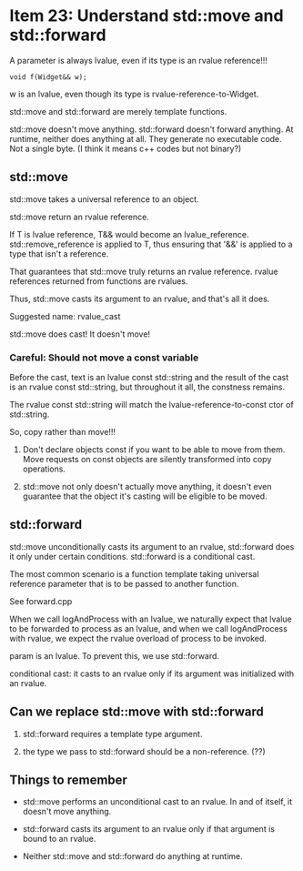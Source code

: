 # Item 23: Understand std::move and std::forward

A parameter is always lvalue, even if its type is an rvalue reference!!!

    void f(Widget&& w);

w is an lvalue, even though its type is rvalue-reference-to-Widget.

std::move and std::forward are merely template functions.

std::move doesn't move anything. std::forward doesn't forward anything. At runtime, neither does anything at all. 
They generate no executable code. Not a single byte. (I think it means c++ codes but not binary?)

## std::move

std::move takes a universal reference to an object.

std::move return an rvalue reference.

If T is lvalue reference, T&& would become an lvalue_reference.
std::remove_reference is applied to T, thus ensuring that '&&' is 
applied to a type that isn't a reference.

That guarantees that std::move truly returns an rvalue reference.
rvalue references returned from functions are rvalues.

Thus, std::move casts its argument to an rvalue, and that's all it does.

Suggested name: rvalue_cast

std::move does cast! It doesn't move!

### Careful: Should not move a const variable

Before the cast, text is an lvalue const std::string and the result of the
cast is an rvalue const std::string, but throughout it all, the constness remains.

The rvalue const std::string will match the lvalue-reference-to-const ctor of std::string.

So, copy rather than move!!!

1. Don't declare objects const if you want to be able to move from them.
Move requests on const objects are silently transformed into copy operations.

2. std::move not only doesn't actually move anything, it doesn't even guarantee 
that the object it's casting will be eligible to be moved.

## std::forward

std::move unconditionally casts its argument to an rvalue, 
std::forward does it only under certain conditions. std::forward is a conditional cast.

The most common scenario is a function template taking universal reference parameter that
is to be passed to another function.

See forward.cpp

When we call logAndProcess with an lvalue, we naturally expect that lvalue
to be forwarded to process as an lvalue, and when we call logAndProcess with 
rvalue, we expect the rvalue overload of process to be invoked.

param is an lvalue. To prevent this, we use std::forward.

conditional cast: it casts to an rvalue only if its argument was initialized
with an rvalue.

## Can we replace std::move with std::forward

1. std::forward requires a template type argument.

2. the type we pass to std::forward should be a non-reference. (??)

## Things to remember

* std::move performs an unconditional cast to an rvalue. In and of itself,
it doesn't move anything.

* std::forward casts its argument to an rvalue only if that argument is bound 
to an rvalue.

* Neither std::move and std::forward do anything at runtime.
